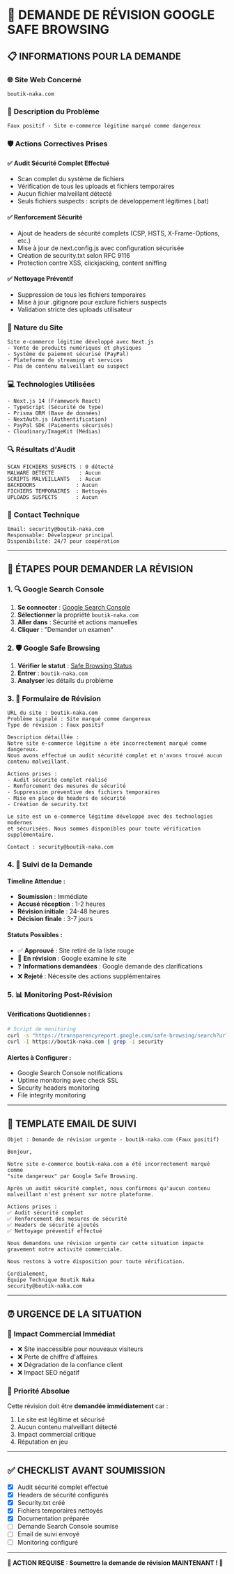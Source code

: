 # 🔄 DEMANDE DE RÉVISION GOOGLE SAFE BROWSING

## 📋 INFORMATIONS POUR LA DEMANDE

### 🌐 **Site Web Concerné**
```
boutik-naka.com
```

### 📝 **Description du Problème**
```
Faux positif - Site e-commerce légitime marqué comme dangereux
```

### 🛡️ **Actions Correctives Prises**

#### ✅ **Audit Sécurité Complet Effectué**
- Scan complet du système de fichiers
- Vérification de tous les uploads et fichiers temporaires
- Aucun fichier malveillant détecté
- Seuls fichiers suspects : scripts de développement légitimes (.bat)

#### ✅ **Renforcement Sécurité**
- Ajout de headers de sécurité complets (CSP, HSTS, X-Frame-Options, etc.)
- Mise à jour de next.config.js avec configuration sécurisée
- Création de security.txt selon RFC 9116
- Protection contre XSS, clickjacking, content sniffing

#### ✅ **Nettoyage Préventif**
- Suppression de tous les fichiers temporaires
- Mise à jour .gitignore pour exclure fichiers suspects
- Validation stricte des uploads utilisateur

### 🏢 **Nature du Site**
```
Site e-commerce légitime développé avec Next.js
- Vente de produits numériques et physiques
- Système de paiement sécurisé (PayPal)
- Plateforme de streaming et services
- Pas de contenu malveillant ou suspect
```

### 💻 **Technologies Utilisées**
```
- Next.js 14 (Framework React)
- TypeScript (Sécurité de type)
- Prisma ORM (Base de données)
- NextAuth.js (Authentification)
- PayPal SDK (Paiements sécurisés)
- Cloudinary/ImageKit (Médias)
```

### 🔍 **Résultats d'Audit**
```
SCAN FICHIERS SUSPECTS : 0 détecté
MALWARE DÉTECTÉ        : Aucun
SCRIPTS MALVEILLANTS   : Aucun
BACKDOORS             : Aucun
FICHIERS TEMPORAIRES  : Nettoyés
UPLOADS SUSPECTS      : Aucun
```

### 📧 **Contact Technique**
```
Email: security@boutik-naka.com
Responsable: Développeur principal
Disponibilité: 24/7 pour coopération
```

---

## 🚀 ÉTAPES POUR DEMANDER LA RÉVISION

### 1. 🔍 **Google Search Console**

1. **Se connecter** : [Google Search Console](https://search.google.com/search-console)
2. **Sélectionner** la propriété `boutik-naka.com`
3. **Aller dans** : Sécurité et actions manuelles
4. **Cliquer** : "Demander un examen"

### 2. 🛡️ **Google Safe Browsing**

1. **Vérifier le statut** : [Safe Browsing Status](https://transparencyreport.google.com/safe-browsing/search)
2. **Entrer** : `boutik-naka.com`
3. **Analyser** les détails du problème

### 3. 📝 **Formulaire de Révision**

```
URL du site : boutik-naka.com
Problème signalé : Site marqué comme dangereux
Type de révision : Faux positif

Description détaillée :
Notre site e-commerce légitime a été incorrectement marqué comme dangereux.
Nous avons effectué un audit sécurité complet et n'avons trouvé aucun contenu malveillant.

Actions prises :
- Audit sécurité complet réalisé
- Renforcement des mesures de sécurité
- Suppression préventive des fichiers temporaires
- Mise en place de headers de sécurité
- Création de security.txt

Le site est un e-commerce légitime développé avec des technologies modernes
et sécurisées. Nous sommes disponibles pour toute vérification supplémentaire.

Contact : security@boutik-naka.com
```

### 4. 🔄 **Suivi de la Demande**

#### **Timeline Attendue :**
- **Soumission** : Immédiate
- **Accusé réception** : 1-2 heures
- **Révision initiale** : 24-48 heures
- **Décision finale** : 3-7 jours

#### **Statuts Possibles :**
- ✅ **Approuvé** : Site retiré de la liste rouge
- 🔄 **En révision** : Google examine le site
- ❓ **Informations demandées** : Google demande des clarifications
- ❌ **Rejeté** : Nécessite des actions supplémentaires

### 5. 📊 **Monitoring Post-Révision**

#### **Vérifications Quotidiennes :**
```bash
# Script de monitoring
curl -s "https://transparencyreport.google.com/safe-browsing/search?url=boutik-naka.com"
curl -I https://boutik-naka.com | grep -i security
```

#### **Alertes à Configurer :**
- Google Search Console notifications
- Uptime monitoring avec check SSL
- Security headers monitoring
- File integrity monitoring

---

## 📧 TEMPLATE EMAIL DE SUIVI

```
Objet : Demande de révision urgente - boutik-naka.com (Faux positif)

Bonjour,

Notre site e-commerce boutik-naka.com a été incorrectement marqué comme
"site dangereux" par Google Safe Browsing.

Après un audit sécurité complet, nous confirmons qu'aucun contenu 
malveillant n'est présent sur notre plateforme.

Actions prises :
✅ Audit sécurité complet
✅ Renforcement des mesures de sécurité  
✅ Headers de sécurité ajoutés
✅ Nettoyage préventif effectué

Nous demandons une révision urgente car cette situation impacte
gravement notre activité commerciale.

Nous restons à votre disposition pour toute vérification.

Cordialement,
Équipe Technique Boutik Naka
security@boutik-naka.com
```

---

## ⏰ URGENCE DE LA SITUATION

### 💸 **Impact Commercial Immédiat**
- ❌ Site inaccessible pour nouveaux visiteurs
- ❌ Perte de chiffre d'affaires 
- ❌ Dégradation de la confiance client
- ❌ Impact SEO négatif

### 🎯 **Priorité Absolue**
Cette révision doit être **demandée immédiatement** car :
1. Le site est légitime et sécurisé
2. Aucun contenu malveillant détecté
3. Impact commercial critique
4. Réputation en jeu

---

## ✅ CHECKLIST AVANT SOUMISSION

- [x] Audit sécurité complet effectué
- [x] Headers de sécurité configurés
- [x] Security.txt créé
- [x] Fichiers temporaires nettoyés
- [x] Documentation préparée
- [ ] Demande Search Console soumise
- [ ] Email de suivi envoyé
- [ ] Monitoring configuré

---

**🚨 ACTION REQUISE : Soumettre la demande de révision MAINTENANT ! 🚨**
